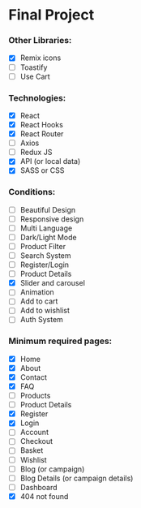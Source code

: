 # Final Project

### Other Libraries:
- [x] Remix icons
- [ ] Toastify
- [ ] Use Cart

### Technologies:
- [x] React
- [x] React Hooks
- [x] React Router
- [ ] Axios
- [ ] Redux JS
- [x] API (or local data)
- [x] SASS or CSS

### Conditions:
- [ ] Beautiful Design
- [ ] Responsive design
- [ ] Multi Language
- [ ] Dark/Light Mode
- [ ] Product Filter
- [ ] Search System
- [ ] Register/Login
- [ ] Product Details
- [x] Slider and carousel
- [ ] Animation
- [ ] Add to cart
- [ ] Add to wishlist
- [ ] Auth System

### Minimum required pages:
- [x] Home
- [x] About
- [x] Contact
- [x] FAQ
- [ ] Products
- [ ] Product Details
- [x] Register
- [x] Login
- [ ] Account
- [ ] Checkout
- [ ] Basket
- [ ] Wishlist
- [ ] Blog (or campaign)
- [ ] Blog Details (or campaign details)
- [ ] Dashboard
- [x] 404 not found